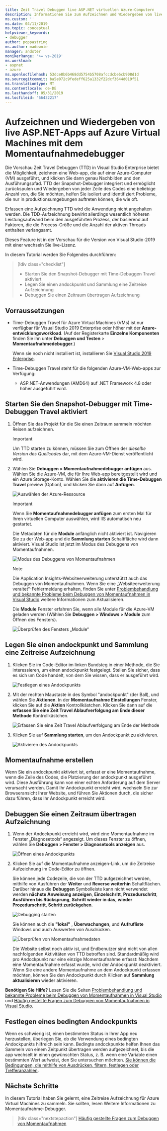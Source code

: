```yaml
---
title: Zeit Travel Debuggen live ASP.NET virtuellen Azure-Computern
description: Informationen Sie zum Aufzeichnen und Wiedergeben von live ASP.NET-Apps auf Azure Virtual Machines mit dem Momentaufnahmedebugger.
ms.custom: ''
ms.date: 04/11/2019
ms.topic: conceptual
helpviewer_keywords:
- debugger
author: poppastring
ms.author: madownie
manager: andster
monikerRange: '>= vs-2019'
ms.workload:
- aspnet
- azure
ms.openlocfilehash: 53dce8b6b468dd5754b5708afccdcbe6cb908d1d
ms.sourcegitcommit: ba5e072c9fedeff625a1332f22dcf3644d019f51
ms.translationtype: MT
ms.contentlocale: de-DE
ms.lasthandoff: 05/31/2019
ms.locfileid: "66432217"
---
```

# <a name="record-and-replay-live-aspnet-apps-on-azure-virtual-machines-using-the-snapshot-debugger"></a>Aufzeichnen und Wiedergeben von live ASP.NET-Apps auf Azure Virtual Machines mit dem Momentaufnahmedebugger

Die Vorschau Zeit Travel Debuggen (TTD) in Visual Studio Enterprise bietet die Möglichkeit, zeichnen eine Web-app, die auf einer Azure-Computer (VM) ausgeführt, und klicken Sie dann genau Nachbilden und den Ausführungspfad. TTD der Snapshot-Debugger integriert und ermöglicht zurückspulen und Wiedergeben von jeder Zeile des Codes eine beliebige Anzahl von, die Sie möchten, helfen Sie isoliert und identifiziert Probleme, die nur in produktionsumgebungen auftreten können, die wie oft.

Erfassen eine Aufzeichnung TTD wird die Anwendung nicht angehalten werden. Die TDD-Aufzeichnung bewirkt allerdings wesentlich höheren Leistungsaufwand beim den ausgeführten Prozess, der basierend auf Faktoren, die die Process-Größe und die Anzahl der aktiven Threads enthalten verlangsamt.

Dieses Feature ist in der Vorschau für die Version von Visual Studio-2019 mit einer wechseln Sie live-Lizenz.

In diesem Tutorial werden Sie Folgendes durchführen:

> [!div class="checklist"]
> * Starten Sie den Snapshot-Debugger mit Time-Debuggen Travel aktiviert
> * Legen Sie einen andockpunkt und Sammlung eine Zeitreise Aufzeichnung
> * Debuggen Sie einen Zeitraum übertragen Aufzeichnung

## <a name="prerequisites"></a>Vorraussetzungen

* Time-Debuggen Travel für Azure Virtual Machines (VMs) ist nur verfügbar für Visual Studio 2019 Enterprise oder höher mit der **Azure-entwicklungsworkload**. (Auf der Registerkarte **Einzelne Komponenten** finden Sie ihn unter **Debuggen und Testen** > **Momentaufnahmedebugger**.)

    Wenn sie noch nicht installiert ist, installieren Sie [Visual Studio 2019 Enterprise](https://visualstudio.microsoft.com/vs/).

* Time-Debuggen Travel steht für die folgenden Azure-VM-Web-apps zur Verfügung:
  * ASP.NET-Anwendungen (AMD64) auf .NET Framework 4.8 oder höher ausgeführt wird.

## <a name="start-the-snapshot-debugger-with-time-travel-debugging-enabled"></a>Starten Sie den Snapshot-Debugger mit Time-Debuggen Travel aktiviert

1. Öffnen Sie das Projekt für die Sie einen Zeitraum sammeln möchten Reisen aufzeichnen.

    > [!IMPORTANT]
    > Um TTD starten zu können, müssen Sie zum Öffnen der *dieselbe Version des Quellcodes* dar, mit dem Azure-VM-Dienst veröffentlicht wird.

1. Wählen Sie **Debuggen > Momentaufnahmedebugger anfügen** aus. Wählen Sie die Azure-VM, die für Ihre Web-app bereitgestellt wird und ein Azure Storage-Konto. Wählen Sie die **aktivieren die Time-Debuggen Travel** preview (Option), und klicken Sie dann auf **Anfügen**.

      ![Auswählen der Azure-Ressource](../debugger/media/time-travel-debugging-select-azure-resource-vm.png)

    > [!IMPORTANT]
    > Wenn Sie **Momentaufnahmedebugger anfügen** zum ersten Mal für Ihren virtuellen Computer auswählen, wird IIS automatisch neu gestartet.

    Die Metadaten für die **Module** anfänglich nicht aktiviert ist. Navigieren Sie zu der Web-app und die **Sammlung starten** Schaltfläche wird dann aktiviert. Visual Studio ist jetzt im Modus des Debuggens von Momentaufnahmen.

   ![Modus des Debuggens von Momentaufnahmen](../debugger/media/snapshot-message.png)

    > [!NOTE]
    > Die Application Insights-Websiteerweiterung unterstützt auch das Debuggen von Momentaufnahmen. Wenn Sie eine „Websiteerweiterung veraltet“-Fehlermeldung erhalten, finden Sie unter [Problembehandlung und bekannte Probleme beim Debuggen von Momentaufnahmen in Visual Studio](../debugger/debug-live-azure-apps-troubleshooting.md) weitere Informationen zum Aktualisieren.

   Die **Module** Fenster erfahren Sie, wenn alle Module für die Azure-VM geladen werden (Wählen Sie **Debuggen > Windows > Module** zum Öffnen des Fensters).

   ![Überprüfen des Fensters „Module“](../debugger/media/snapshot-modules.png)

## <a name="set-a-snappoint-and-collect-a-time-travel-recording"></a>Legen Sie einen andockpunkt und Sammlung eine Zeitreise Aufzeichnung

1. Klicken Sie im Code-Editor im linken Bundsteg in einer Methode, die Sie interessieren, um einen andockpunkt festgelegt. Stellen Sie sicher, dass es sich um Code handelt, von dem Sie wissen, dass er ausgeführt wird.

   ![Festlegen eines Andockpunkts](../debugger/media/time-travel-debugging-set-snappoint-settings.png)

1. Mit der rechten Maustaste in des Symbol "andockpunkt" (der Ball), und wählen Sie **Aktionen**. In der **Momentaufnahme Einstellungen** Fenster, klicken Sie auf die **Aktion** Kontrollkästchen. Klicken Sie dann auf die **erfassen Sie eine Zeit Travel Ablaufverfolgung am Ende dieser Methode** Kontrollkästchen.

   ![Erfassen Sie eine Zeit Travel Ablaufverfolgung am Ende der Methode](../debugger/media/time-travel-debugging-set-snappoint-action.png)

1. Klicken Sie auf **Sammlung starten**, um den Andockpunkt zu aktivieren.

   ![Aktivieren des Andockpunkts](../debugger/media/snapshot-start-collection.png)

## <a name="take-a-snapshot"></a>Momentaufnahme erstellen

Wenn Sie ein andockpunkt aktiviert ist, erfasst er eine Momentaufnahme, wenn die Zeile des Codes, die Platzierung der andockpunkt ausgeführt wird. Diese Ausführung kann von einer echten Anforderung auf dem Server verursacht werden. Damit Ihr Andockpunkt erreicht wird, wechseln Sie zur Browseransicht Ihrer Website, und führen Sie Aktionen durch, die sicher dazu führen, dass Ihr Andockpunkt erreicht wird.

## <a name="start-debugging-a-time-travel-recording"></a>Debuggen Sie einen Zeitraum übertragen Aufzeichnung

1. Wenn der Andockpunkt erreicht wird, wird eine Momentaufnahme im Fenster „Diagnosetools“ angezeigt. Um dieses Fenster zu öffnen, wählen Sie **Debuggen > Fenster > Diagnosetools anzeigen** aus.

   ![Öffnen eines Andockpunkts](../debugger/media/snapshot-diagsession-window.png)

1. Klicken Sie auf die Momentaufnahme anzeigen-Link, um die Zeitreise Aufzeichnung im Code-Editor zu öffnen.
  
   Sie können jede Codezeile, die von der TTD aufgezeichnet werden, mithilfe von Ausführen der **Weiter** und **Reverse weiterhin** Schaltflächen. Darüber hinaus die **Debuggen** Symbolleiste kann nicht verwendet werden **nächste Anweisung anzeigen**, **Einzelschritt**, **Prozedurschritt**, **Ausführen bis Rücksprung**, **Schritt wieder in das**, **wieder Prozedurschritt**, **Schritt zurückgehen**.

   ![Debugging starten](../debugger/media/time-travel-debugging-step-commands.png)

   Sie können auch die **"lokal"** , **Überwachungen**, und **Aufrufliste** Windows und auch Auswerten von Ausdrücken.

   ![Überprüfen von Momentaufnahmedaten](../debugger/media/time-travel-debugging-start-debugging.png)

    Die Website selbst noch aktiv ist, und Endbenutzer sind nicht von allen nachfolgenden Aktivitäten von TTD betroffen sind. Standardmäßig wird pro Andockpunkt nur eine einzige Momentaufnahme erfasst: Nachdem eine Momentaufnahme erfasst wurde, wird der Andockpunkt deaktiviert. Wenn Sie eine andere Momentaufnahme an dem Andockpunkt erfassen möchten, können Sie den Andockpunkt durch Klicken auf **Sammlung aktualisieren** wieder aktivieren.

**Benötigen Sie Hilfe?** Lesen Sie die Seiten [Problembehandlung und bekannte Probleme beim Debuggen von Momentaufnahmen in Visual Studio](../debugger/debug-live-azure-apps-troubleshooting.md) und [Häufig gestellte Fragen zum Debuggen von Momentaufnahmen in Visual Studio](../debugger/debug-live-azure-apps-faq.md).

## <a name="set-a-conditional-snappoint"></a>Festlegen eines bedingten Andockpunkts

Wenn es schwierig ist, einen bestimmten Status in Ihrer App neu herzustellen, überlegen Sie, ob die Verwendung eines bedingten Andockpunkts hilfreich sein kann. Bedingte andockpunkte helfen Ihnen das Sammeln von einem Zeitpunkt übertragen werden aufgezeichnet, bis die app wechselt in einen gewünschten Status, z. B. wenn eine Variable einen bestimmten Wert aufweist, den Sie untersuchen möchten. [Sie können die Bedingungen, die mithilfe von Ausdrücken, filtern, festlegen oder Trefferanzahlen](../debugger/debug-live-azure-apps-troubleshooting.md).

## <a name="next-steps"></a>Nächste Schritte

In diesem Tutorial haben Sie gelernt, eine Zeitreise Aufzeichnung für Azure Virtual Machines zu sammeln. Sie sollten, lesen Weitere Informationen zu Momentaufnahme-Debugger.

> [!div class="nextstepaction"]
> [Häufig gestellte Fragen zum Debuggen von Momentaufnahmen](../debugger/debug-live-azure-apps-faq.md)